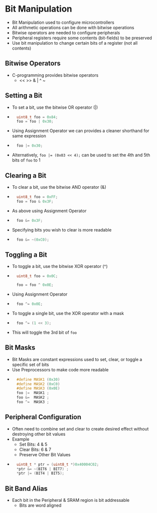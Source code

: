 # Bit Manipulation
- Bit Manipulation used to configure microcontrollers
- All arithmetic operations can be done with bitwise operations
- Bitwise operators are needed to configure peripherals
- Peripheral registers require some contents (bit-fields) to be preserved
- Use bit manipulation to change certain bits of a register (not all contents)

## Bitwise Operators
- C-programming provides bitwise operators
    - <<   >>   &  |   ^  ~

## Setting a Bit
- To set a bit, use the bitwise OR operator (|)
- ```c
    uint8_t foo = 0x84;
    foo = foo | 0x30;
    ```
- Using Assignment Operator we can provides a cleaner shorthand for same expression 
- ```c
    foo |= 0x30;
    ```

- Alternatively, `foo |= (0x03 << 4);` can be used to set the 4th and 5th bits of `foo` to 1

## Clearing a Bit
- To clear a bit, use the bitwise AND operator (&)
- ```c
    uint8_t foo = 0xFF;
    foo = foo & 0x3F;    
    ```
- As above using Assignment Operator
- ```c
    foo &= 0x3F;
    ```
- Specifying bits you wish to clear is more readable
- ```c
    foo &= ~(0xC0);    
    ```

## Toggling a Bit
- To toggle a bit, use the bitwise XOR operator (^)
- ```c
    uint8_t foo = 0x0C;

    foo = foo ^ 0x0E;
    ```
- Using Assignment Operator
- ```c
    foo ^= 0x0E;
    ```
- To toggle a single bit, use the XOR operator with a mask
- ```c
    foo ^= (1 << 3);
    ```
- This will toggle the 3rd bit of `foo`

## Bit Masks

- Bit Masks are constant expressions used to set, clear, or toggle a specific set of bits
- Use Preprocessors to make code more readable
- ```c
    #define MASK1 (0x30)
    #define MASK2 (0xC0)
    #define MASK3 (0x0E)
    foo |=  MASK1 ;
    foo &=  MASK2 ;
    foo ^=  MASK3 ;
    ```

## Peripheral Configuration

- Often need to combine set and clear to create desired effect without destroying other bit values
- Example
    - Set Bits: 4 & 5
    - Clear Bits: 6 & 7
    - Preserve Other Bit Values
- ```c
    uint8_t * ptr = (uint8_t *)0x40004C02;
    *ptr &= ~(BIT6 | BIT7) ;
    *ptr |= (BIT4 | BIT5);
    ```
## Bit Band Alias
- Each bit in the Peripheral & SRAM region is bit addressable
    - Bits are word aligned
